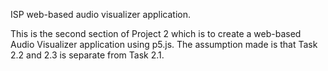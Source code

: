 ISP web-based audio visualizer application.

This is the second section of Project 2 which is to create a web-based Audio Visualizer application using p5.js.
The assumption made is that Task 2.2 and 2.3 is separate from Task 2.1.